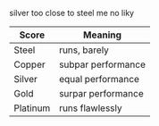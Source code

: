 silver too close to steel me no liky

| Score     | Meaning            |
| --------- | ------------------ |
| Steel     | runs, barely       |
| Copper    | subpar performance |
| Silver    | equal performance  |
| Gold      | surpar performance |
| Platinum  | runs flawlessly    |
